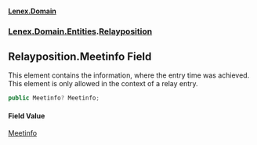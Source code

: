 #### [Lenex.Domain](index.md 'index')
### [Lenex.Domain.Entities](Lenex.Domain.Entities.md 'Lenex.Domain.Entities').[Relayposition](Lenex.Domain.Entities.Relayposition.md 'Lenex.Domain.Entities.Relayposition')

## Relayposition.Meetinfo Field

This element contains the information, where the entry time was achieved. This element is only allowed in the context of a relay entry.

```csharp
public Meetinfo? Meetinfo;
```

#### Field Value
[Meetinfo](Lenex.Domain.Entities.Meetinfo.md 'Lenex.Domain.Entities.Meetinfo')